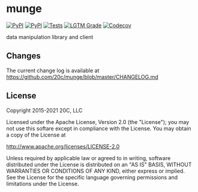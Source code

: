 # munge

[![PyPI](https://img.shields.io/pypi/v/munge.svg?maxAge=3600)](https://pypi.python.org/pypi/munge)
[![PyPI](https://img.shields.io/pypi/pyversions/munge.svg?maxAge=600)](https://pypi.python.org/pypi/munge)
[![Tests](https://github.com/20c/munge/workflows/tests/badge.svg)](https://github.com/20c/munge)
[![LGTM Grade](https://img.shields.io/lgtm/grade/python/github/20c/munge)](https://lgtm.com/projects/g/20c/munge/alerts/)
[![Codecov](https://img.shields.io/codecov/c/github/20c/munge/master.svg?maxAge=3600)](https://codecov.io/github/20c/munge?branch=master)

data manipulation library and client

## Changes

The current change log is available at <https://github.com/20c/munge/blob/master/CHANGELOG.md>


## License

Copyright 2015-2021 20C, LLC

Licensed under the Apache License, Version 2.0 (the "License");
you may not use this softare except in compliance with the License.
You may obtain a copy of the License at

   http://www.apache.org/licenses/LICENSE-2.0

Unless required by applicable law or agreed to in writing, software
distributed under the License is distributed on an "AS IS" BASIS,
WITHOUT WARRANTIES OR CONDITIONS OF ANY KIND, either express or implied.
See the License for the specific language governing permissions and
limitations under the License.